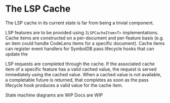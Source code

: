 # The LSP Cache

The LSP cache in its current state is far from being a trivial component.

LSP features are to be provided using `ILSPCacheItem<T>` implementations. Cache items are constructed on a per-document and per-feature basis (e.g. an item could handle CodeLens items for a specific document). Cache items can register event handlers for SymbolDB pass lifecycle hooks that can update the 

LSP requests are completed through the cache. If the associated cache item of a specific feature has a valid cached value, the request is served immediately using the cached value. When a cached value is not available, a completable future is returned, that completes as soon as the pass lifecycle hook produces a valid value for the cache item.



State machine diagrams are WIP
Docs are WIP